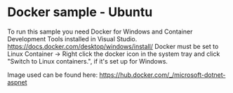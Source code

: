 # Docker sample - Ubuntu

To run this sample you need Docker for Windows and Container Development Tools installed in Visual Studio. https://docs.docker.com/desktop/windows/install/
Docker must be set to Linux Container -> Right click the docker icon in the system tray and click "Switch to Linux containers.", if it's set up for Windows.

Image used can be found here: https://hub.docker.com/_/microsoft-dotnet-aspnet
